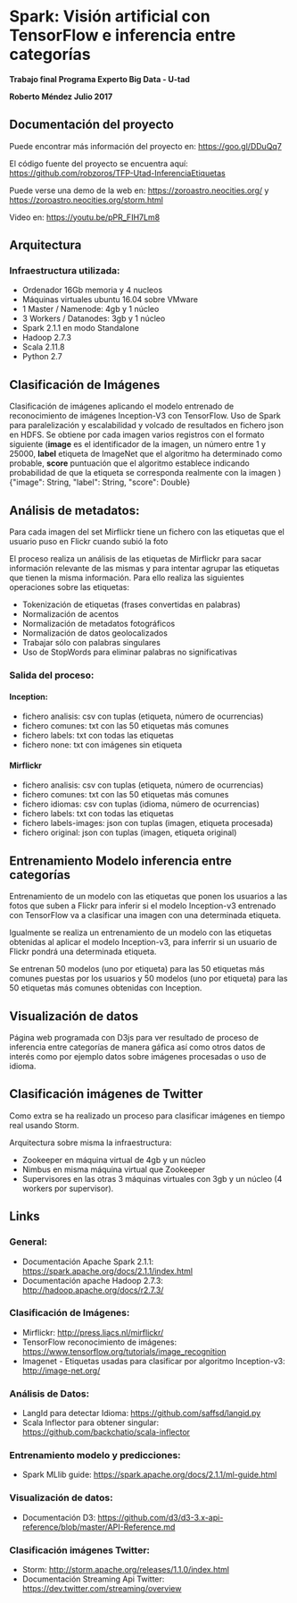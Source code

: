 # Spark: Visión artificial con TensorFlow e inferencia entre categorías

**Trabajo final Programa Experto Big Data - U-tad**

**Roberto Méndez Julio 2017**

## Documentación del proyecto
Puede encontrar más información del proyecto en: <https://goo.gl/DDuQq7>

El código fuente del proyecto se encuentra aquí: <https://github.com/robzoros/TFP-Utad-InferenciaEtiquetas>

Puede verse una demo de la web en:  <https://zoroastro.neocities.org/> y <https://zoroastro.neocities.org/storm.html>

Video en: <https://youtu.be/pPR_FIH7Lm8>

## Arquitectura
### Infraestructura utilizada:
- Ordenador 16Gb memoria y 4 nucleos
- Máquinas virtuales ubuntu 16.04 sobre VMware
- 1 Master / Namenode: 4gb y 1 núcleo
- 3 Workers  / Datanodes: 3gb y 1 núcleo
- Spark 2.1.1 en modo Standalone
- Hadoop 2.7.3
- Scala 2.11.8
- Python 2.7

## Clasificación de Imágenes
Clasificación de imágenes aplicando el modelo entrenado de reconocimiento de imágenes Inception-V3 con TensorFlow. Uso de Spark para paralelización y escalabilidad y volcado de resultados en fichero json en HDFS.
Se obtiene por cada imagen varios registros con el formato siguiente (**image** es el identificador de la imagen, un número entre 1 y 25000, **label** etiqueta de ImageNet que el algoritmo ha determinado como probable, **score** puntuación que el algoritmo establece indicando probabilidad de que la etiqueta se corresponda realmente con la imagen )
    {"image": String, "label": String, "score": Double}

## Análisis de metadatos:
Para cada imagen del set Mirflickr tiene un fichero con las etiquetas que el usuario puso en Flickr cuando subió la foto

El proceso realiza un análisis de las etiquetas de Mirflickr para sacar información relevante de las mismas y para intentar agrupar las etiquetas que tienen la misma información. Para ello realiza las siguientes operaciones sobre las etiquetas:
- Tokenización de etiquetas (frases convertidas en palabras)
- Normalización de acentos
- Normalización de metadatos fotográficos
- Normalización de datos geolocalizados
- Trabajar sólo con palabras singulares 
- Uso de StopWords para eliminar palabras no significativas

### Salida del proceso:
#### Inception:
- fichero analisis: csv con tuplas (etiqueta, número de ocurrencias)
- fichero comunes: txt con las 50 etiquetas más comunes
- fichero labels: txt con todas las etiquetas
- fichero none: txt con imágenes sin etiqueta

#### Mirflickr
- fichero analisis: csv con tuplas (etiqueta, número de ocurrencias)
- fichero comunes: txt con las 50 etiquetas más comunes
- fichero idiomas: csv con tuplas (idioma, número de ocurrencias)
- fichero labels: txt con todas las etiquetas
- fichero labels-images: json con tuplas (imagen, etiqueta procesada)
- fichero original: json con tuplas (imagen, etiqueta original)

## Entrenamiento Modelo inferencia entre categorías
Entrenamiento de un modelo con las etiquetas que ponen los usuarios a las fotos que suben a Flickr para inferir si el modelo Inception-v3 entrenado con TensorFlow va a clasificar una imagen con una determinada etiqueta.

Igualmente se realiza un entrenamiento de un modelo con las etiquetas obtenidas al aplicar el modelo Inception-v3, para inferrir si un usuario de Flickr pondrá una determinada etiqueta.

Se entrenan 50 modelos (uno por etiqueta) para las 50 etiquetas más comunes puestas por los usuarios y 50 modelos (uno por etiqueta) para las 50 etiquetas más comunes obtenidas con Inception.

## Visualización de datos
Página web programada con D3js para ver resultado de proceso de inferencia entre categorías de manera gáfica así como otros datos de interés como por ejemplo datos sobre imágenes procesadas o uso de idioma.

## Clasificación imágenes de Twitter
Como extra se ha realizado un proceso para clasificar imágenes en tiempo real usando Storm.

Arquitectura sobre misma la infraestructura:
- Zookeeper en máquina virtual de 4gb y un núcleo
- Nimbus en misma máquina virtual que Zookeeper
- Supervisores en las otras 3 máquinas virtuales con 3gb y un núcleo (4 workers por supervisor).

## Links
### General:
- Documentación Apache Spark 2.1.1: <https://spark.apache.org/docs/2.1.1/index.html>
- Documentación apache Hadoop 2.7.3: <http://hadoop.apache.org/docs/r2.7.3/>

### Clasificación de Imágenes:
- Mirflickr: <http://press.liacs.nl/mirflickr/>
- TensorFlow reconocimiento de imágenes: <https://www.tensorflow.org/tutorials/image_recognition>
- Imagenet - Etiquetas usadas para clasificar por algoritmo Inception-v3: <http://image-net.org/>

### Análisis de Datos:
- LangId para detectar Idioma: <https://github.com/saffsd/langid.py>
- Scala Inflector para obtener singular: <https://github.com/backchatio/scala-inflector>

### Entrenamiento modelo y predicciones:
- Spark MLlib guide: <https://spark.apache.org/docs/2.1.1/ml-guide.html>

### Visualización de datos:
- Documentación D3: <https://github.com/d3/d3-3.x-api-reference/blob/master/API-Reference.md>

### Clasificación imágenes Twitter:
- Storm: <http://storm.apache.org/releases/1.1.0/index.html>
- Documentación Streaming Api Twitter: <https://dev.twitter.com/streaming/overview>
